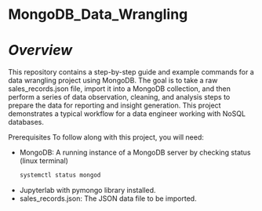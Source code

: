 # MongoDB_Data_Wrangling
# *Overview*

This repository contains a step-by-step guide and example commands for a data wrangling project using MongoDB. The goal is
to take a raw sales_records.json file, import it into a MongoDB collection, and then perform a series of data observation,
cleaning, and analysis steps to prepare the data for reporting and insight generation. This project demonstrates a typical
workflow for a data engineer working with NoSQL databases.

Prerequisites
To follow along with this project, you will need:
- MongoDB: A running instance of a MongoDB server by checking status (linux terminal)
  ```bash
  systemctl status mongod 
- Jupyterlab with pymongo library installed.
- sales_records.json: The JSON data file to be imported.
